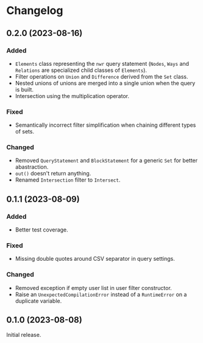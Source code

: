 # Changelog

## 0.2.0 (2023-08-16)

### Added

- `Elements` class representing the `nwr` query statement (`Nodes`,
  `Ways` and `Relations` are specialized child classes of `Elements`).
- Filter operations on `Union` and `Difference` derived from the
  `Set` class.
- Nested unions of unions are merged into a single union when the query
  is built.
- Intersection using the multiplication operator.

### Fixed

- Semantically incorrect filter simplification when chaining different
  types of sets.

### Changed

- Removed `QueryStatement` and `BlockStatement` for a generic `Set`
  for better abastraction.
- `out()` doesn't return anything.
- Renamed `Intersection` filter to `Intersect`.

## 0.1.1 (2023-08-09)

### Added

- Better test coverage.

### Fixed

- Missing double quotes around CSV separator in query settings.

### Changed

- Removed exception if empty user list in user filter constructor.
- Raise an `UnexpectedCompilationError` instead of a `RuntimeError` on a duplicate variable.

## 0.1.0 (2023-08-08)

Initial release.
